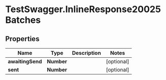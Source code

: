 # TestSwagger.InlineResponse20025Batches

## Properties

Name | Type | Description | Notes
------------ | ------------- | ------------- | -------------
**awaitingSend** | **Number** |  | [optional] 
**sent** | **Number** |  | [optional] 


